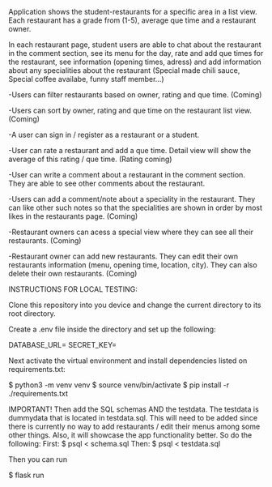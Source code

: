 Application shows the student-restaurants for a specific area in a list view. Each restaurant has a grade from (1-5), average que time and a restaurant owner. 

In each restaurant page, student users are able to chat about the restaurant in the comment section, see its menu for the day, rate and add que times for the restaurant, 
see information (opening times, adress) and add information about any specialities about the restaurant (Special made chili sauce, Special coffee availabe, funny staff member...)

  -Users can filter restaurants based on owner, rating and que time. (Coming)

  -Users can sort by owner, rating and que time on the restaurant list view. (Coming)
  
  -A user can sign in / register as a restaurant or a student.

  -User can rate a restaurant and add a que time. Detail view will show the average of this rating / que time. (Rating coming)

  -User can write a comment about a restaurant in the comment section. They are able to see other comments about the restaurant.

  -Users can add a comment/note about a speciality in the restaurant. They can like other such notes so that the specialities are shown in order by most likes in the restaurants page. (Coming)

  -Restaurant owners can acess a special view where they can see all their restaurants. (Coming)

  -Restaurant owner can add new restaurants. They can edit their own restaurants information (menu, opening time, location, city). They can also delete their own restaurants. (Coming)


INSTRUCTIONS FOR LOCAL TESTING:

Clone this repository into you device and change the current directory to its root directory. 
  
Create a .env file inside the directory and set up the following:

DATABASE_URL=<the local address of your psql database>
SECRET_KEY=<your own secret key here>

Next activate the virtual environment and install dependencies listed on requirements.txt:

$ python3 -m venv venv
$ source venv/bin/activate
$ pip install -r ./requirements.txt

IMPORTANT! Then add the SQL schemas AND the testdata. The testdata is dummydata that is located in testdata.sql.
This will need to be added since there is currently no way to add restaurants / edit their menus among some other things.
Also, it will showcase the app functionality better.
So do the following: 
First:
$ psql < schema.sql
Then:
$ psql < testdata.sql

Then you can run

$ flask run